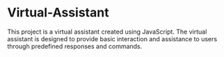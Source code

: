 # Virtual-Assistant
This project is a virtual assistant created using JavaScript. The virtual assistant is designed to provide basic interaction and assistance to users through predefined responses and commands.
